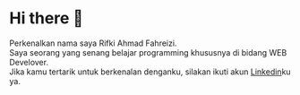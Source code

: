 # Hi there 👋 
Perkenalkan nama saya Rifki Ahmad Fahreizi. <br>
Saya seorang yang senang belajar programming khususnya di bidang WEB Develover. <br>
Jika kamu tertarik untuk berkenalan denganku, silakan ikuti akun [Linkedin](https://www.linkedin.com/in/rifki-ahmad-fahreizi/)ku ya.

